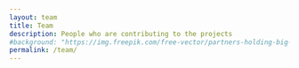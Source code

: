 ```yaml
---
layout: team
title: Team
description: People who are contributing to the projects
#background: "https://img.freepik.com/free-vector/partners-holding-big-jigsaw-puzzle-pieces_74855-5278.jpg"
permalink: /team/
---
```


[//]: # (On this page you can list team members by defining them in [`_data/team.yml`]&#40;https://raw.githubusercontent.com/peterdesmet/petridish/main/_data/team.yml&#41;.)

[//]: # (## Alumni)

[//]: # (___)